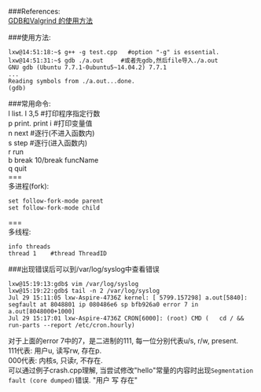 ###References:</br>
[GDB和Valgrind 的使用方法](http://www.tudou.com/programs/view/_k4KxRcbBKo/)</br>

###使用方法:</br>
```
lxw@14:51:18:~$ g++ -g test.cpp   #option "-g" is essential.
lxw@14:51:31:~$ gdb ./a.out 	#或者先gdb,然后file导入./a.out
GNU gdb (Ubuntu 7.7.1-0ubuntu5~14.04.2) 7.7.1
...
Reading symbols from ./a.out...done.
(gdb)
```

###常用命令:</br>
l	list. l 3,5	#打印程序指定行数</br>
p	print. print i	#打印变量值</br>
n	next	#逐行(不进入函数内)</br>
s	step	#逐行(进入函数内)</br>
r	run</br>
b	break 10/break funcName</br>
q	quit</br>
===</br>
多进程(fork):</br>
```
set follow-fork-mode parent
set follow-fork-mode child
```
===</br>
多线程:</br>
```
info threads
thread 1	#thread ThreadID
```

###出现错误后可以到/var/log/syslog中查看错误</br>
```
lxw@15:19:13:gdb$ vim /var/log/syslog
lxw@15:19:22:gdb$ tail -n 2 /var/log/syslog
Jul 29 15:11:05 lxw-Aspire-4736Z kernel: [ 5799.157298] a.out[5840]: segfault at 8048801 ip 080486e6 sp bfb926a0 error 7 in a.out[8048000+1000]
Jul 29 15:17:01 lxw-Aspire-4736Z CRON[6000]: (root) CMD (   cd / && run-parts --report /etc/cron.hourly)
```
对于上面的error 7中的7，是二进制的111, 每一位分别代表u/s, r/w, present.</br>
111代表: 用户u, 读写rw, 存在p.</br>
000代表: 内核s, 只读r, 不存在.</br>
可以通过例子crash.cpp理解, 当尝试修改"hello"常量的内容时出现`Segmentation fault (core dumped)`错误. "用户 写 存在"</br>
